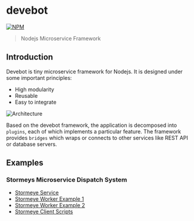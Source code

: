 # devebot

[![NPM](https://nodei.co/npm/devebot.png?downloads=true&downloadRank=true&stars=true)](https://nodei.co/npm/devebot/)

> Nodejs Microservice Framework

## Introduction

Devebot is tiny microservice framework for Nodejs. It is designed under some important principles:

* High modularity
* Reusable
* Easy to integrate

![Architecture](https://raw.github.com/devebot/codetags/master/docs/assets/images/devebot-architecture.png)


Based on the devebot framework, the application is decomposed into `plugins`, each of which implements a particular feature. The framework provides `bridges` which wraps or connects to other services like REST API or database servers.

## Examples

### Stormeys Microservice Dispatch System

* [Stormeye Service](https://github.com/pnhung177/stormeye-dispatcher)
* [Stormeye Worker Example 1](https://github.com/pnhung177/stormeye-worker-node1)
* [Stormeye Worker Example 2](https://github.com/pnhung177/stormeye-worker-node2)
* [Stormeye Client Scripts](https://github.com/pnhung177/stormeye-client)
